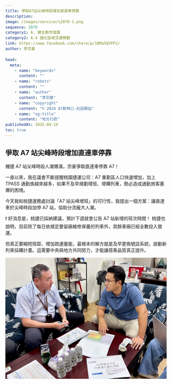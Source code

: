 ```yaml
---
title: 爭取A7站尖峰時段增加直達車停靠
description:
image: /images/service/s2070-1.png
sequence: 2070
category1: A. 健全都市發展
category2: A.4 強化區域交通規劃
link: https://www.facebook.com/share/p/1BMa5QYPP2/
author: 李宗豪

head:
  meta:
    - name: "keywords"
      content: ""
    - name: "robots"
      content: ""
    - name: "author"
      content: "李宗豪"
    - name: "copyright"
      content: "© 2024 A7新林口-社區網站"
    - name: "og:title"
      content: "地方行政"
publishedAt: 2025-09-19
toc: true
---
```


## 爭取 A7 站尖峰時段增加直達車停靠

機捷 A7 站尖峰時段人潮爆滿，宗豪爭取直達車停靠 A7！

一直以來，我在議會不斷提醒桃園捷運公司：A7 重劃區人口快速增加，加上 TPASS 通勤族越來越多，如果不及早規劃增班、增購列車，勢必造成通勤旅客塞爆的困境。

今天我和桃捷運務處討論「A7 站尖峰增班」的可行性，我提出一個方案：讓直達車於尖峰時段加停 A7 站，協助分流龐大人潮。

❗️ 好消息是，桃捷已採納建議，預計下週就會公告 A7 站新增的班次時間！
桃捷也說明，目前除了每日依規定要留廠維修保養的列車外，其餘車廂已經全數投入營運。

但真正要縮短班距、增加疏運量能，最根本的解方就是及早更換號誌系統，啟動新列車採購計畫。這需要中央與地方共同努力，才能讓搭乘品質真正提升。

![s2070-1.png](/images/service/s2070-1.png)
